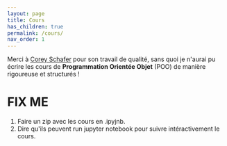 ```yaml
---
layout: page
title: Cours
has_children: true
permalink: /cours/
nav_order: 1
---
```


<link rel="icon" href="https://new-leaves.github.io/img/favicon/favicon.ico">

 
Merci à <a href="https://www.youtube.com/user/schafer5">Corey Schafer</a> pour son travail de qualité, sans quoi je n'aurai pu
écrire les cours de <b> Programmation Orientée Objet</b> (POO) de manière rigoureuse et structurés !


# **FIX ME**

1. Faire un zip avec les cours en .ipyjnb.
2. Dire qu'ils peuvent run jupyter notebook pour suivre intéractivement le cours.

